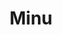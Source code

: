 ---
title: Minu
date: 
draft: false

# descripcion
description : Anillo de plata 925 y nácar

materials: Plata 925

color: Plata y nácar

dimensions: 16mm diámetro

code: 05-23-0576

type: "Anillos"

categories: []

price: $8.300,00

price_eftvo: $7.055,00

# Images
# first image will be shown in the product page
images:
  # - image: "images/path_to_image"
  # La ubicacion de las imagenes es imagenes/Anillos/Anillos.Plata/05-23-0576-minu
  - image: "./images/anillos/plata/05-23-0576.JPG"
---